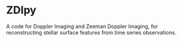 # ZDIpy
A code for Doppler Imaging and Zeeman Doppler Imaging, for reconstructing stellar surface features from time series observations.
